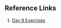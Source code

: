 ## Reference Links

1.  [Day 9 Exercises](https://replit.com/@meswapnilk?path=folder/Python%20Day%209)